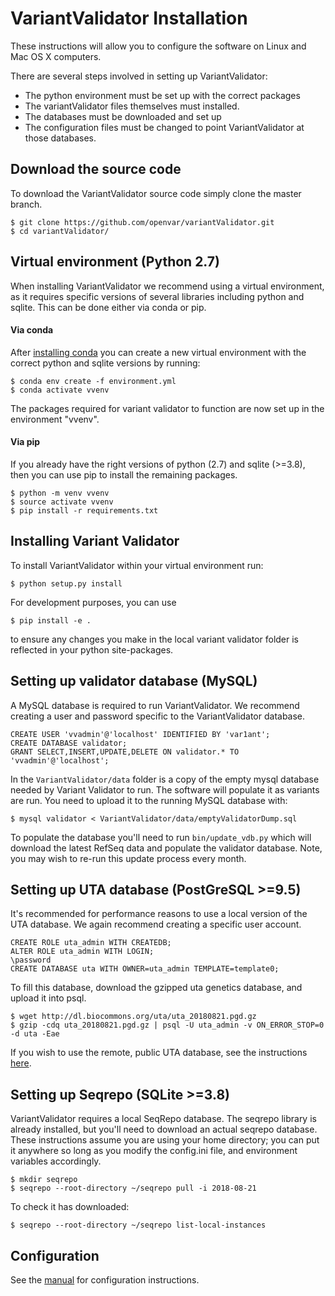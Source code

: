 # VariantValidator Installation

These instructions will allow you to configure the software on Linux and Mac OS X computers.

There are several steps involved in setting up VariantValidator:
* The python environment must be set up with the correct packages
* The variantValidator files themselves must installed.
* The databases must be downloaded and set up
* The configuration files must be changed to point VariantValidator at those databases.

## Download the source code

To download the VariantValidator source code simply clone the master branch.

```
$ git clone https://github.com/openvar/variantValidator.git
$ cd variantValidator/
```


## Virtual environment (Python 2.7)

When installing VariantValidator we recommend using a virtual environment, as it requires specific versions of several libraries including python and sqlite. This can be done either via conda or pip.

#### Via conda  
After [installing conda](https://docs.conda.io/projects/conda/en/latest/user-guide/install/) you can create a new virtual environment with the correct python and sqlite versions by running:
```
$ conda env create -f environment.yml
$ conda activate vvenv
```
The packages required for variant validator to function are now set up in the environment "vvenv".

#### Via pip

If you already have the right versions of python (2.7) and sqlite (>=3.8), then you can use pip to install the remaining packages.

```
$ python -m venv vvenv
$ source activate vvenv
$ pip install -r requirements.txt
```

## Installing Variant Validator

To install VariantValidator within your virtual environment run:
```
$ python setup.py install
```
For development purposes, you can use 
```
$ pip install -e .
```
to ensure any changes you make in the local variant validator folder is reflected in your python site-packages.

## Setting up validator database (MySQL)

A MySQL database is required to run VariantValidator. We recommend creating a user and password specific to the
VariantValidator database.

```mysql
CREATE USER 'vvadmin'@'localhost' IDENTIFIED BY 'var1ant';
CREATE DATABASE validator;
GRANT SELECT,INSERT,UPDATE,DELETE ON validator.* TO 'vvadmin'@'localhost';
```

In the `VariantValidator/data` folder is a copy of the empty mysql database needed by Variant Validator to run. The software will populate it as variants are run. You need to upload it to the running MySQL database with:
```
$ mysql validator < VariantValidator/data/emptyValidatorDump.sql 
```

To populate the database you'll need to run `bin/update_vdb.py` which will download the latest RefSeq data and populate the validator database. Note, you may wish to re-run this update process every month.

## Setting up UTA database (PostGreSQL >=9.5)

It's recommended for performance reasons to use a local version of the UTA database. We again recommend creating a specific user account.
```
CREATE ROLE uta_admin WITH CREATEDB;
ALTER ROLE uta_admin WITH LOGIN;
\password
CREATE DATABASE uta WITH OWNER=uta_admin TEMPLATE=template0;
```

To fill this database, download the gzipped uta genetics database, and upload it into psql.
```
$ wget http://dl.biocommons.org/uta/uta_20180821.pgd.gz
$ gzip -cdq uta_20180821.pgd.gz | psql -U uta_admin -v ON_ERROR_STOP=0 -d uta -Eae
```

If you wish to use the remote, public UTA database, see the instructions [here](https://github.com/biocommons/uta#accessing-the-public-uta-instance).

## Setting up Seqrepo (SQLite >=3.8)

VariantValidator requires a local SeqRepo database. The seqrepo library is already installed, but you'll need to download an actual seqrepo database. These instructions assume you are using your home directory; you can put it anywhere so long as you modify the config.ini file, and environment variables accordingly.
```
$ mkdir seqrepo
$ seqrepo --root-directory ~/seqrepo pull -i 2018-08-21
```
To check it has downloaded:
```
$ seqrepo --root-directory ~/seqrepo list-local-instances
```

## Configuration

See the [manual](MANUAL.md) for configuration instructions.
